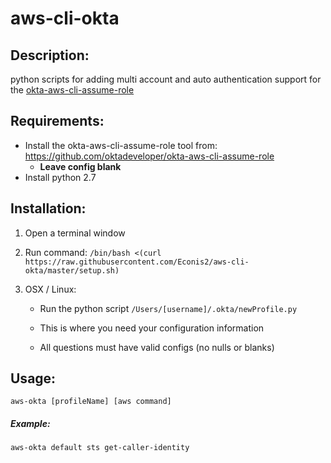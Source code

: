 # aws-cli-okta
Description:
-
python scripts for adding multi account and auto authentication support for the [okta-aws-cli-assume-role](https://github.com/oktadeveloper/okta-aws-cli-assume-role)

Requirements:
-

 - Install the okta-aws-cli-assume-role tool from: https://github.com/oktadeveloper/okta-aws-cli-assume-role		 
   - __Leave config blank__
 - Install python 2.7

  Installation:
  -
  
1) Open a terminal window 

2) Run command: ```/bin/bash <(curl https://raw.githubusercontent.com/Econis2/aws-cli-okta/master/setup.sh)```

3) OSX / Linux:
    - Run the python script ```/Users/[username]/.okta/newProfile.py```
    
    - This is where you need your configuration information 
    - All questions must have valid configs (no nulls or blanks)
    
Usage:
-
```aws-okta [profileName] [aws command]```
##### Example: 
```aws-okta default sts get-caller-identity```

